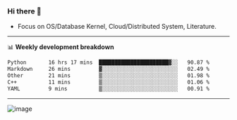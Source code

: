 ### Hi there 👋
<!-- * Daily Meditation via Leetcode/Competitive-Programming. -->
* Focus on OS/Database Kernel, Cloud/Distributed System, Literature.

-------

📊 **Weekly development breakdown**
<!--START_SECTION:waka-->

```txt
Python       16 hrs 17 mins  ██████████████████████▓░░   90.87 %
Markdown     26 mins         ▓░░░░░░░░░░░░░░░░░░░░░░░░   02.49 %
Other        21 mins         ▒░░░░░░░░░░░░░░░░░░░░░░░░   01.98 %
C++          11 mins         ▒░░░░░░░░░░░░░░░░░░░░░░░░   01.06 %
YAML         9 mins          ▒░░░░░░░░░░░░░░░░░░░░░░░░   00.91 %
```

<!--END_SECTION:waka-->

-------

<!-- [![Leetcode Stats](https://leetcard.jacoblin.cool/hzhang413?font=Fira+Mono)](https://leetcode.com/fxrc) -->
![image](./cyberpunk-ghost-in-the-shell.gif)
<!--![image](./gis-archive.png)-->
